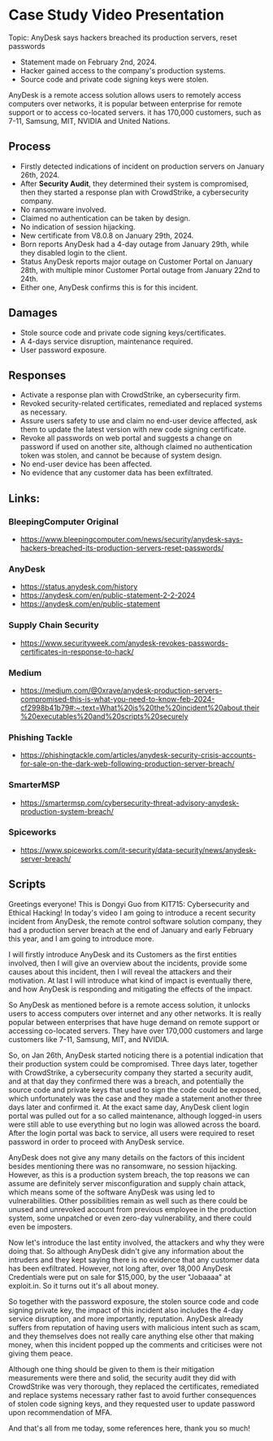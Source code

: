 # Case Study Video Presentation

Topic: AnyDesk says hackers breached its production servers, reset passwords

* Statement made on February 2nd, 2024.
* Hacker gained access to the company's production systems.
* Source code and private code signing keys were stolen.

AnyDesk is a remote access solution allows users to remotely access computers over networks, 
it is popular between enterprise for remote support or to access co-located servers.
it has 170,000 customers, such as 7-11, Samsung, MIT, NVIDIA and United Nations.

## Process

* Firstly detected indications of incident on production servers on January 26th, 2024.
* After **Security Audit**, they determined their system is compromised, then they started a
response plan with CrowdStrike, a cybersecurity company.
* No ransomware involved.
* Claimed no authentication can be taken by design.
* No indication of session hijacking.
* New certificate from V8.0.8 on January 29th, 2024.
* Born reports AnyDesk had a 4-day outage from January 29th, while they disabled login to the client.
* Status AnyDesk reports major outage on Customer Portal on January 28th, with multiple minor
Customer Portal outage from January 22nd to 24th.
* Either one, AnyDesk confirms this is for this incident.

## Damages

* Stole source code and private code signing keys/certificates.
* A 4-days service disruption, maintenance required.
* User password exposure.

## Responses

* Activate a response plan with CrowdStrike, an cybersecurity firm.
* Revoked security-related certificates, remediated and replaced systems as necessary.
* Assure users safety to use and claim no end-user device affected, ask them to update the latest
version with new code signing certificate.
* Revoke all passwords on web portal and suggests a change on password if used on another site, 
although claimed no authentication token was stolen, and cannot be because of system design.
* No end-user device has been affected.
* No evidence that any customer data has been exfiltrated.


## Links:

### BleepingComputer Original

* https://www.bleepingcomputer.com/news/security/anydesk-says-hackers-breached-its-production-servers-reset-passwords/

### AnyDesk

* https://status.anydesk.com/history
* https://anydesk.com/en/public-statement-2-2-2024
* https://anydesk.com/en/public-statement

### Supply Chain Security

* https://www.securityweek.com/anydesk-revokes-passwords-certificates-in-response-to-hack/

### Medium

* https://medium.com/@0xrave/anydesk-production-servers-compromised-this-is-what-you-need-to-know-feb-2024-cf2998b41b79#:~:text=What%20is%20the%20incident%20about,their%20executables%20and%20scripts%20securely

### Phishing Tackle

* https://phishingtackle.com/articles/anydesk-security-crisis-accounts-for-sale-on-the-dark-web-following-production-server-breach/

### SmarterMSP

* https://smartermsp.com/cybersecurity-threat-advisory-anydesk-production-system-breach/

### Spiceworks

* https://www.spiceworks.com/it-security/data-security/news/anydesk-server-breach/

## Scripts

Greetings everyone! This is Dongyi Guo from KIT715: Cybersecurity and Ethical Hacking! In today's video I am going to introduce a recent security incident from AnyDesk, the remote control software solution company, they had a production server breach at the end of January and early February this year, and I am going to introduce more.

I will firstly introduce AnyDesk and its Customers as the first entities involved, then I will give an overview about the incidents, provide some causes about this incident, then I will reveal the attackers and their motivation. At last I will introduce what kind of impact is eventually there, and how AnyDesk is responding and mitigating the effects of the impact.

So AnyDesk as mentioned before is a remote access solution, it unlocks users to access computers over internet and any other networks. It is really popular between enterprises that have huge demand on remote support or accessing co-located servers. They have over 170,000 customers and large customers like 7-11, Samsung, MIT, and NVIDIA.

So, on Jan 26th, AnyDesk started noticing there is a potential indication that their production system could be compromised. Three days later, together with CrowdStrike, a cybersecurity company they started a security audit, and at that day they confirmed there was a breach, and potentially the source code and private keys that used to sign the code could be exposed, which unfortunately was the case and they made a statement another three days later and confirmed it. At the exact same day, AnyDesk client login portal was pulled out for a so called maintenance, although logged-in users were still able to use everything but no login was allowed across the board. After the login portal was back to service, all users were required to reset password in order to proceed with AnyDesk service.

AnyDesk does not give any many details on the factors of this incident besides mentioning there was no ransomware, no session hijacking. However, as this is a production system breach, the top reasons we can assume are definitely server misconfiguration and supply chain attack, which means some of the software AnyDesk was using led to vulnerabilities. Other possibilities remain as well such as there could be unused and unrevoked account from previous employee in the production system, some unpatched or even zero-day vulnerability, and there could even be imposters.

Now let's introduce the last entity involved, the attackers and why they were doing that. So although AnyDesk didn't give any information about the intruders and they kept saying there is no evidence that any customer data has been exfiltrated. However, not long after, over 18,000 AnyDesk Credentials were put on sale for $15,000, by the user "Jobaaaa" at exploit.in. So it turns out it's all about money.

So together with the password exposure, the stolen source code and code signing private key, the impact of this incident also includes the 4-day service disruption, and more importantly, reputation. AnyDesk already suffers from reputation of having users with malicious intent such as scam, and they themselves does not really care anything else other that making money, when this incident popped up the comments and criticises were not giving them peace.

Although one thing should be given to them is their mitigation measurements were there and solid, the security audit they did with CrowdStrike was very thorough, they replaced the certificates, remediated and replace systems necessary rather fast to avoid further consequences of stolen code signing keys, and they requested user to update password upon recommendation of MFA.

And that's all from me today, some references here, thank you so much!
